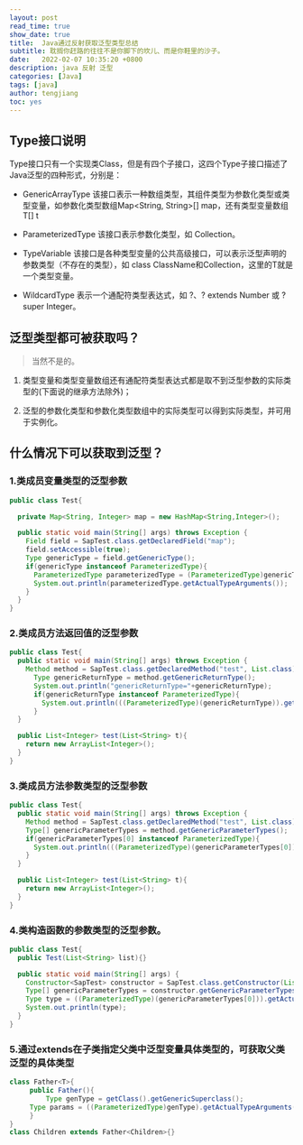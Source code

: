 ```yaml
---
layout: post
read_time: true
show_date: true
title:  Java通过反射获取泛型类型总结
subtitle: 耽搁你赶路的往往不是你脚下的坎儿、而是你鞋里的沙子。
date:   2022-02-07 10:35:20 +0800
description: java 反射 泛型
categories: [Java]
tags: [java]
author: tengjiang
toc: yes
---
```


## Type接口说明

Type接口只有一个实现类Class，但是有四个子接口，这四个Type子接口描述了Java泛型的四种形式，分别是：

- GenericArrayType 该接口表示一种数组类型，其组件类型为参数化类型或类型变量，如参数化类型数组Map<String, String>[] map，还有类型变量数组T[] t

- ParameterizedType 该接口表示参数化类型，如 Collection<String>。

- TypeVariable<T> 该接口是各种类型变量的公共高级接口，可以表示泛型声明的参数类型（不存在的类型），如 class ClassName<T>和Collection<T>，这里的T就是一个类型变量。

- WildcardType 表示一个通配符类型表达式，如 ?、? extends Number 或 ? super Integer。

## 泛型类型都可被获取吗？

> 当然不是的。

1. 类型变量和类型变量数组还有通配符类型表达式都是取不到泛型参数的实际类型的(下面说的继承方法除外)；

2. 泛型的参数化类型和参数化类型数组中的实际类型可以得到实际类型，并可用于实例化。

## 什么情况下可以获取到泛型？

### 1.类成员变量类型的泛型参数

```java
public class Test{

  private Map<String, Integer> map = new HashMap<String,Integer>();

  public static void main(String[] args) throws Exception {
    Field field = SapTest.class.getDeclaredField("map");
    field.setAccessible(true);
    Type genericType = field.getGenericType();
    if(genericType instanceof ParameterizedType){
      ParameterizedType parameterizedType = (ParameterizedType)genericType;
      System.out.println(parameterizedType.getActualTypeArguments());
    }
  }
}  
```
### 2.类成员方法返回值的泛型参数

```java
public class Test{
  public static void main(String[] args) throws Exception {
    Method method = SapTest.class.getDeclaredMethod("test", List.class);		
      Type genericReturnType = method.getGenericReturnType();
      System.out.println("genericReturnType="+genericReturnType);
      if(genericReturnType instanceof ParameterizedType){
        System.out.println(((ParameterizedType)(genericReturnType)).getActualTypeArguments()[0]);
      }
  }

  public List<Integer> test(List<String> t){
    return new ArrayList<Integer>();
  }
}
```


### 3.类成员方法参数类型的泛型参数

```java
public class Test{
  public static void main(String[] args) throws Exception {
    Method method = SapTest.class.getDeclaredMethod("test", List.class);		
    Type[] genericParameterTypes = method.getGenericParameterTypes();
    if(genericParameterTypes[0] instanceof ParameterizedType){
      System.out.println(((ParameterizedType)(genericParameterTypes[0])).getActualTypeArguments()[0]);
    }
  }

  public List<Integer> test(List<String> t){
    return new ArrayList<Integer>();
  }
}
```

### 4.类构造函数的参数类型的泛型参数。

```java
public class Test{
  public Test(List<String> list){}

  public static void main(String[] args) {
    Constructor<SapTest> constructor = SapTest.class.getConstructor(List.class);
    Type[] genericParameterTypes = constructor.getGenericParameterTypes();
    Type type = ((ParameterizedType)(genericParameterTypes[0])).getActualTypeArguments()[0];
    System.out.println(type);
  }
}
```
### 5.通过extends在子类指定父类中泛型变量具体类型的，可获取父类泛型的具体类型  

```java
class Father<T>{
     public Father(){
         Type genType = getClass().getGenericSuperclass();  
     Type params = ((ParameterizedType)genType).getActualTypeArguments()[0]; 
     }
}
class Children extends Father<Children>{}
```

